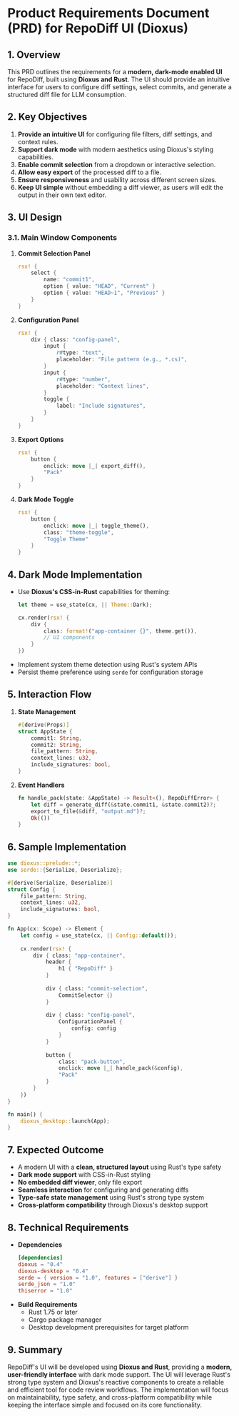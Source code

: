 # Product Requirements Document (PRD) for RepoDiff UI (Dioxus)

## 1. Overview
This PRD outlines the requirements for a **modern, dark-mode enabled UI** for RepoDiff, built using **Dioxus and Rust**. The UI should provide an intuitive interface for users to configure diff settings, select commits, and generate a structured diff file for LLM consumption.

## 2. Key Objectives
1. **Provide an intuitive UI** for configuring file filters, diff settings, and context rules.
2. **Support dark mode** with modern aesthetics using Dioxus's styling capabilities.
3. **Enable commit selection** from a dropdown or interactive selection.
4. **Allow easy export** of the processed diff to a file.
5. **Ensure responsiveness** and usability across different screen sizes.
6. **Keep UI simple** without embedding a diff viewer, as users will edit the output in their own text editor.

## 3. UI Design
### 3.1. Main Window Components
1. **Commit Selection Panel**
   ```rust
   rsx! {
       select { 
           name: "commit1",
           option { value: "HEAD", "Current" }
           option { value: "HEAD~1", "Previous" }
       }
   }
   ```
2. **Configuration Panel**
   ```rust
   rsx! {
       div { class: "config-panel",
           input { 
               r#type: "text",
               placeholder: "File pattern (e.g., *.cs)",
           }
           input {
               r#type: "number",
               placeholder: "Context lines",
           }
           toggle {
               label: "Include signatures",
           }
       }
   }
   ```
3. **Export Options**
   ```rust
   rsx! {
       button {
           onclick: move |_| export_diff(),
           "Pack"
       }
   }
   ```
4. **Dark Mode Toggle**
   ```rust
   rsx! {
       button {
           onclick: move |_| toggle_theme(),
           class: "theme-toggle",
           "Toggle Theme"
       }
   }
   ```

## 4. Dark Mode Implementation
- Use **Dioxus's CSS-in-Rust** capabilities for theming:
  ```rust
  let theme = use_state(cx, || Theme::Dark);
  
  cx.render(rsx! {
      div {
          class: format!("app-container {}", theme.get()),
          // UI components
      }
  })
  ```
- Implement system theme detection using Rust's system APIs
- Persist theme preference using `serde` for configuration storage

## 5. Interaction Flow
1. **State Management**
   ```rust
   #[derive(Props)]
   struct AppState {
       commit1: String,
       commit2: String,
       file_pattern: String,
       context_lines: u32,
       include_signatures: bool,
   }
   ```

2. **Event Handlers**
   ```rust
   fn handle_pack(state: &AppState) -> Result<(), RepoDiffError> {
       let diff = generate_diff(&state.commit1, &state.commit2)?;
       export_to_file(&diff, "output.md")?;
       Ok(())
   }
   ```

## 6. Sample Implementation
```rust
use dioxus::prelude::*;
use serde::{Serialize, Deserialize};

#[derive(Serialize, Deserialize)]
struct Config {
    file_pattern: String,
    context_lines: u32,
    include_signatures: bool,
}

fn App(cx: Scope) -> Element {
    let config = use_state(cx, || Config::default());
    
    cx.render(rsx! {
        div { class: "app-container",
            header {
                h1 { "RepoDiff" }
            }
            
            div { class: "commit-selection",
                CommitSelector {}
            }
            
            div { class: "config-panel",
                ConfigurationPanel {
                    config: config
                }
            }
            
            button {
                class: "pack-button",
                onclick: move |_| handle_pack(&config),
                "Pack"
            }
        }
    })
}

fn main() {
    dioxus_desktop::launch(App);
}
```

## 7. Expected Outcome
- A modern UI with a **clean, structured layout** using Rust's type safety
- **Dark mode support** with CSS-in-Rust styling
- **No embedded diff viewer**, only file export
- **Seamless interaction** for configuring and generating diffs
- **Type-safe state management** using Rust's strong type system
- **Cross-platform compatibility** through Dioxus's desktop support

## 8. Technical Requirements
- **Dependencies**
  ```toml
  [dependencies]
  dioxus = "0.4"
  dioxus-desktop = "0.4"
  serde = { version = "1.0", features = ["derive"] }
  serde_json = "1.0"
  thiserror = "1.0"
  ```
- **Build Requirements**
  - Rust 1.75 or later
  - Cargo package manager
  - Desktop development prerequisites for target platform

## 9. Summary
RepoDiff's UI will be developed using **Dioxus and Rust**, providing a **modern, user-friendly interface** with dark mode support. The UI will leverage Rust's strong type system and Dioxus's reactive components to create a reliable and efficient tool for code review workflows. The implementation will focus on maintainability, type safety, and cross-platform compatibility while keeping the interface simple and focused on its core functionality.


